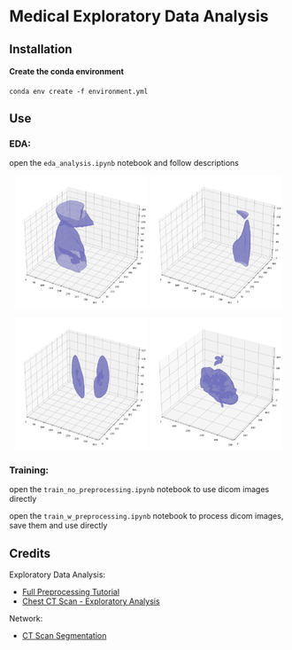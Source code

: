 # Medical Exploratory Data Analysis


## Installation
#### Create the conda environment
    conda env create -f environment.yml

## Use
### EDA: 
open the ```eda_analysis.ipynb``` notebook and follow descriptions

<p align="center"><img src="organs/organ1_lungs.png" width="240"\> <img src="organs/organ2_liver.png" width="240"\></p> <p align="center"><img src="organs/organ3_kidney.png" width="240"\> <img src="organs/organ4_pancreas.png" width="240"\></p>

### Training:
open the ```train_no_preprocessing.ipynb``` notebook to use dicom images directly

open the ```train_w_preprocessing.ipynb``` notebook to process dicom images, save them and use directly


## Credits
Exploratory Data Analysis:
- [Full Preprocessing Tutorial](https://www.kaggle.com/code/gzuidhof/full-preprocessing-tutorial)
- [Chest CT Scan - Exploratory Analysis](https://www.kaggle.com/code/mattison/chest-ct-scan-exploratory-analysis/notebook)

Network:
- [CT Scan Segmentation](https://github.com/Adamdad/CT-Lung-Segmentation) 



